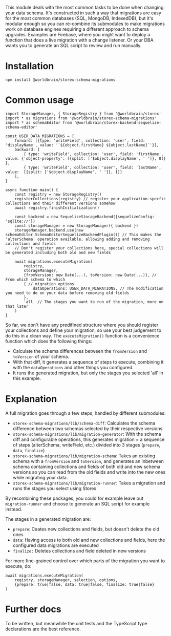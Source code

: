 This module deals with the most common tasks to be done when changing your data schema. It's constructed in such a way that migrations are easy for the most common databases (SQL, MongoDB, IndexedDB), but it's modular enough so you can re-combine its submodules to make migrations work on database engines requiring a different approach to schema upgrades. Examples are Firebase, where you might want to deploy a function that does a live migration with a change listener. Or your DBA wants you to generate an SQL script to review and run manually.

Installation
============

`npm install @worldbrain/storex-schema-migrations`

Common usage
============

```
import StorageManager, { StorageRegistry } from '@worldbrain/storex'
import * as migrations from '@worldbrain/storex-schema-migrations'
import * as schemaEditor from '@worldbrain/storex-backend-sequelize-schema-editor'

const USER_DATA_MIGRATIONS = {
    forward: [{type: 'writeField', collection: 'user', field: 'displayName', value: '`${object.firstName} ${object.lastName}`'}],
    backward: [
        { type: 'writeField', collection: 'user', field: 'firstName', value: {'object-property': [{split: ['$object.displayName', ' ']}, 0]} },
        { type: 'writeField', collection: 'user', field: 'lastName', value:  [{split: ['$object.displayName', ' ']}, 1]}
    ],
}

async function main() {
    const registry = new StorageRegistry()
    registerCollections(registry) // register your application-specfic collections and their different versions somehow
    await registry.finishInitialization()
    
    const backend = new SequelizeStorageBackend({sequelizeConfig: 'sqlite://'})
    const storageManager = new StorageManager({ backend })
    storageManager.backend.use(new schemaEditor.SchemaEditorSequelizeBackendPlugin()) // This makes the 'alterSchema' operation available, allowing adding and removing collections and fields
    // Don't register your collections here, special collections will be generated including both old and new fields
    
    await migrations.executeMigration(
        registry,
        storageManager,
        {fromVersion: new Date(...), toVersion: new Date(...)}, // From which schema to which
        { // migration options
            dataOperations: USER_DATA_MIGRATIONS, // The modification you need to do on your data before removing old fields
        },
        'all' // The stages you want to run of the migration, more on that later
    )
}

```

So far, we don't have any predifined structure where you should register your collections and define your migration, so use your best judgement to do this in a clean way. The `executeMigration()` function is a convenience function which does the following things:

* Calculate the schema differences between the `fromVersion` and `toVersion` of your schema.
* With that diff, it generates a sequence of steps to execute, combining it with the `dataOperations` and other things you configured.
* It runs the generated migration, but only the stages you selected 'all' in this example.

Explanation
===========

A full migration goes through a few steps, handled by different submodules:
* `storex-schema-migrations/lib/schema-diff`: Calculates the schema difference between two schemas selected by their respective versions
* `storex-schema-migrations/lib/migration-generator`: With the schema diff and configurable operations, this generates migration = a sequence of steps (alterSchema, writeField, etc.) divided into 3 stages (`prepare`, `data`, `finalize`)
* `storex-schema-migrations/lib/migration-schema`: Takes an existing schema with a `fromVersion` and `toVersion`, and generates an inbetween schema containing collections and fields of both old and new schema versions so you can read from the old fields and write into the new ones while migrating your data.
* `storex-schema-migrations/lib/migration-runner`: Takes a migration and runs the stages you select using Storex

By recombining these packages, you could for example leave out `migration-runner` and choose to generate an SQL script for example instead.

The stages in a generated migration are:
* `prepare`: Ceates new collections and fields, but doesn't delete the old ones
* `data`: Having access to both old and new collections and fields, here the configured data migrations are executed
* `finalize:` Deletes collections and field deleted in new versions

For more fine-grained control over which parts of the migration you want to execute, do:
```
await migrations.executeMigration(
    registry, storageManager, selection, options,
    {prepare: true|false, data: true|false, finalize: true|false}
)
```

Further docs
============

To be written, but meanwhile the unit tests and the TypeScript type declarations are the best reference.
